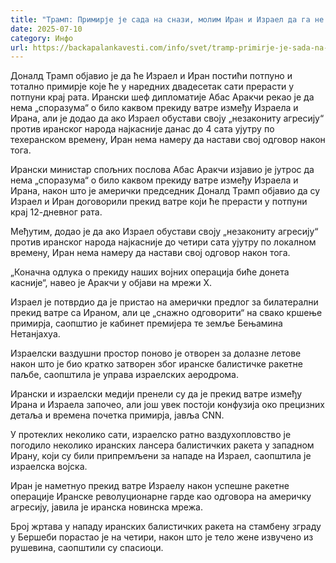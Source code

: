 ```yaml
---
title: "Трамп: Примирје је сада на снази, молим Иран и Израел да га не крше"
date: 2025-07-10
category: Инфо
url: https://backapalankavesti.com/info/svet/tramp-primirje-je-sada-na-snazi-molim-iran-i-izrael-da-ga-ne-krse/
---
```


Доналд Трамп објавио је да ће Израел и Иран постићи потпуно и тотално примирје које ће у наредних двадесетак сати прерасти у потпуни крај рата. Ирански шеф дипломатије Абас Аракчи рекао је да нема „споразума“ о било каквом прекиду ватре између Израела и Ирана, али је додао да ако Израел обустави своју „незакониту агресију“ против иранског народа најкасније данас до 4 сата ујутру по техеранском времену, Иран нема намеру да настави свој одговор након тога.

Ирански министар спољних послова Абас Аракчи изјавио је јутрос да нема „споразума“ о било каквом прекиду ватре између Израела и Ирана, након што је амерички председник Доналд Трамп објавио да су Израел и Иран договорили прекид ватре који ће прерасти у потпуни крај 12-дневног рата.

Међутим, додао је да ако Израел обустави своју „незакониту агресију“ против иранског народа најкасније до четири сата ујутру по локалном времену, Иран нема намеру да настави свој одговор након тога.

„Коначна одлука о прекиду наших војних операција биће донета касније“, навео је Аракчи у објави на мрежи X.

Израел је потврдио да је пристао на амерички предлог за билатерални прекид ватре са Ираном, али це „снажно одговорити“ на свако кршење примирја, саопштио је кабинет премијера те земље Бењамина Нетанјахуа.

Израелски ваздушни простор поново је отворен за долазне летове након што је био кратко затворен због иранске балистичке ракетне паљбе, саопштила је управа израелских аеродрома.

Ирански и израелски медији пренели су да је прекид ватре између Ирана и Израела започео, али још увек постоји конфузија око прецизних детаља и времена почетка примирја, јавља CNN.

У протеклих неколико сати, израелско ратно ваздухопловство је погодило неколико иранских лансера балистичких ракета у западном Ирану, који су били припремљени за нападе на Израел, саопштила је израелска војска.

Иран је наметнуо прекид ватре Израелу након успешне ракетне операције Иранске револуционарне гарде као одговора на америчку агресију, јавила је иранска новинска мрежа.

Број жртава у нападу иранских балистичких ракета на стамбену зграду у Бершеби порастао је на четири, након што је тело жене извучено из рушевина, саопштили су спасиоци.
